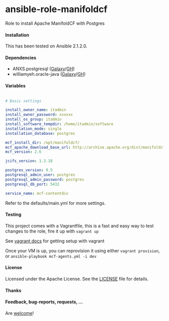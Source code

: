 # ansible-role-manifoldcf

Role to install Apache ManifoldCF with Postgres


#### Installation

This has been tested on Ansible 2.1.2.0.


#### Dependencies

- ANXS.postgresql ([Galaxy](https://galaxy.ansible.com/ANXS/postgresql/)/[GH](https://github.com/ANXS/postgresql))
- williamyeh.oracle-java ([Galaxy](https://galaxy.ansible.com/williamyeh/oracle-java/)/[GH](https://github.com/William-Yeh/ansible-oracle-java))

#### Variables

```yaml

# Basic settings

install_owner_name: itadmin
install_owner_password: xxxxxx
install_os_group: itadmin
install_software_tempdir: /home/itadmin/software
installation_mode: single
installation_database: postgres

mcf_install_dir: /opt/manifoldcf/
mcf_apache_download_base_url: http://archive.apache.org/dist/manifoldcf/apache-manifoldcf-
mcf_version: 2.6

jcifs_version: 1.3.18

postgres_version: 9.5
postgresql_admin_user: postgres
postgresql_admin_password: postgres
postgresql_db_port: 5432

service_name: mcf-contentdiv


```

Refer to the defaults/main.yml for more settings.


#### Testing

This project comes with a Vagrantfile, this is a fast and easy way to test changes to the role, fire it up with `vagrant up`

See [vagrant docs](https://docs.vagrantup.com/v2/) for getting setup with vagrant

Once your VM is up, you can reprovision it using either `vagrant provision`, or `ansible-playbook mcf-agents.yml -i dev`

#### License

Licensed under the Apache License. See the [LICENSE](./LICENSE) file for details.


#### Thanks


#### Feedback, bug-reports, requests, ...

Are [welcome](https://github.com/contentdiv/ansible-role-manifoldcf/issues)!
